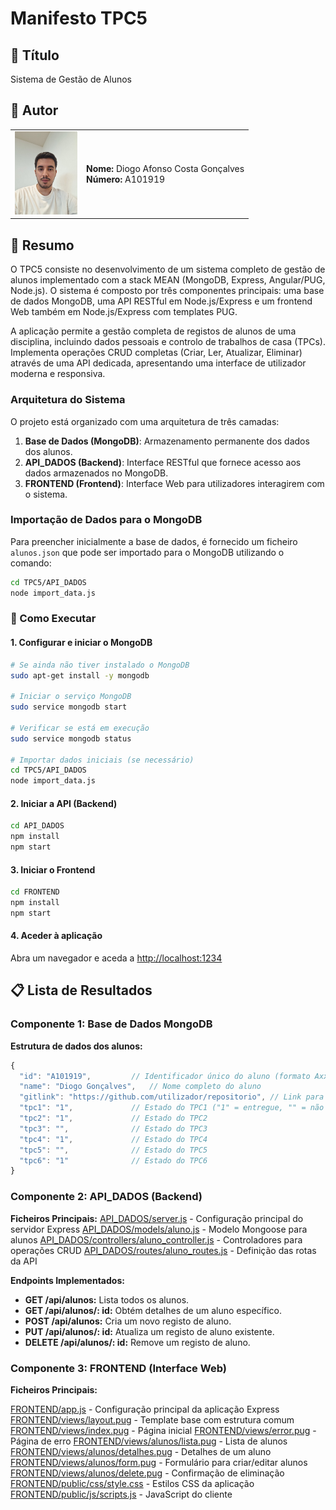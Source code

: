 # Manifesto TPC5

## 📌 Título

Sistema de Gestão de Alunos

## 👤 Autor

<table>
<tr>
    <td><img src="../diogo.jpg" width="100"></td>
    <td>
    <strong>Nome:</strong> Diogo Afonso Costa Gonçalves<br>
    <strong>Número:</strong> A101919
    </td>
</tr>
</table>

## 📝 Resumo

O TPC5 consiste no desenvolvimento de um sistema completo de gestão de alunos implementado com a stack MEAN (MongoDB, Express, Angular/PUG, Node.js). O sistema é composto por três componentes principais: uma base de dados MongoDB, uma API RESTful em Node.js/Express e um frontend Web também em Node.js/Express com templates PUG.

A aplicação permite a gestão completa de registos de alunos de uma disciplina, incluindo dados pessoais e controlo de trabalhos de casa (TPCs). Implementa operações CRUD completas (Criar, Ler, Atualizar, Eliminar) através de uma API dedicada, apresentando uma interface de utilizador moderna e responsiva.

### Arquitetura do Sistema

O projeto está organizado com uma arquitetura de três camadas:

1. **Base de Dados (MongoDB)**: Armazenamento permanente dos dados dos alunos.
2. **API_DADOS (Backend)**: Interface RESTful que fornece acesso aos dados armazenados no MongoDB.
3. **FRONTEND (Frontend)**: Interface Web para utilizadores interagirem com o sistema.

### Importação de Dados para o MongoDB

Para preencher inicialmente a base de dados, é fornecido um ficheiro `alunos.json` que pode ser importado para o MongoDB utilizando o comando:

```bash
cd TPC5/API_DADOS
node import_data.js
```

### 🚀 Como Executar

#### 1. Configurar e iniciar o MongoDB
```bash
# Se ainda não tiver instalado o MongoDB
sudo apt-get install -y mongodb

# Iniciar o serviço MongoDB
sudo service mongodb start

# Verificar se está em execução
sudo service mongodb status

# Importar dados iniciais (se necessário)
cd TPC5/API_DADOS
node import_data.js

```

#### 2. Iniciar a API (Backend)
```bash
cd API_DADOS
npm install
npm start
```

#### 3. Iniciar o Frontend
```bash
cd FRONTEND
npm install
npm start
```

#### 4. Aceder à aplicação
Abra um navegador e aceda a [http://localhost:1234](http://localhost:1234)

## 📋 Lista de Resultados

### Componente 1: Base de Dados MongoDB

**Estrutura de dados dos alunos:**
```javascript
{
  "id": "A101919",         // Identificador único do aluno (formato Axxxxxx)
  "name": "Diogo Gonçalves",   // Nome completo do aluno
  "gitlink": "https://github.com/utilizador/repositorio", // Link para o repositório GitHub
  "tpc1": "1",             // Estado do TPC1 ("1" = entregue, "" = não entregue)
  "tpc2": "1",             // Estado do TPC2
  "tpc3": "",              // Estado do TPC3
  "tpc4": "1",             // Estado do TPC4
  "tpc5": "",              // Estado do TPC5
  "tpc6": "1"              // Estado do TPC6
}
```

### Componente 2: API_DADOS (Backend)

**Ficheiros Principais:**
[API_DADOS/server.js](API_DADOS/server.js) - Configuração principal do servidor Express
[API_DADOS/models/aluno.js](API_DADOS/models/aluno.js) - Modelo Mongoose para alunos
[API_DADOS/controllers/aluno_controller.js](API_DADOS/controllers/aluno_controller.js) - Controladores para operações CRUD
[API_DADOS/routes/aluno_routes.js](API_DADOS/routes/aluno_routes.js) - Definição das rotas da API

**Endpoints Implementados:**
- **GET /api/alunos:** Lista todos os alunos.
- **GET /api/alunos/: id:** Obtém detalhes de um aluno específico.
- **POST /api/alunos:** Cria um novo registo de aluno.
- **PUT /api/alunos/: id:** Atualiza um registo de aluno existente.
- **DELETE /api/alunos/: id:** Remove um registo de aluno.

### Componente 3: FRONTEND (Interface Web)

**Ficheiros Principais:**

[FRONTEND/app.js](FRONTEND/app.js) - Configuração principal da aplicação Express
[FRONTEND/views/layout.pug](FRONTEND/views/layout.pug) - Template base com estrutura comum
[FRONTEND/views/index.pug](FRONTEND/views/index.pug) - Página inicial
[FRONTEND/views/error.pug](FRONTEND/views/error.pug) - Página de erro
[FRONTEND/views/alunos/lista.pug](FRONTEND/views/alunos/lista.pug) - Lista de alunos
[FRONTEND/views/alunos/detalhes.pug](FRONTEND/views/alunos/detalhes.pug) - Detalhes de um aluno
[FRONTEND/views/alunos/form.pug](FRONTEND/views/alunos/form.pug) - Formulário para criar/editar alunos
[FRONTEND/views/alunos/delete.pug](FRONTEND/views/alunos/delete.pug) - Confirmação de eliminação
[FRONTEND/public/css/style.css](FRONTEND/public/css/style.css) - Estilos CSS da aplicação
[FRONTEND/public/js/scripts.js](FRONTEND/public/js/scripts.js) - JavaScript do cliente

